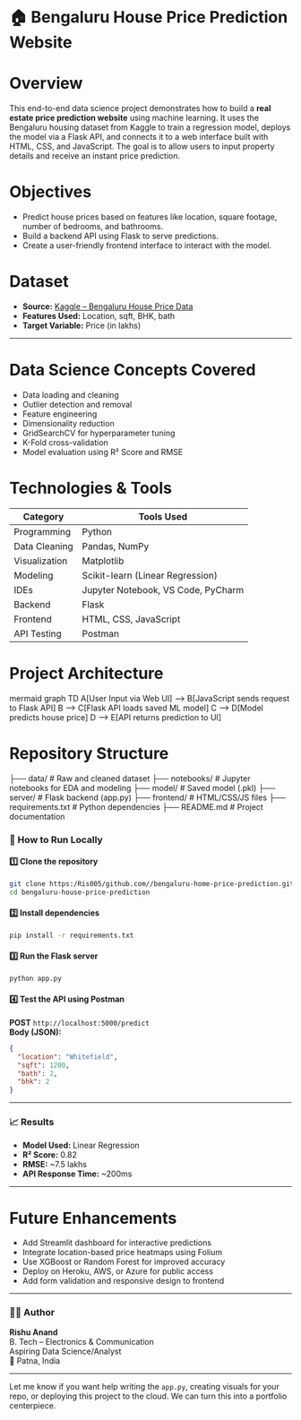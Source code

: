 # 🏠 Bengaluru House Price Prediction Website

# Overview
This end-to-end data science project demonstrates how to build a **real estate price prediction website** using machine learning. It uses the Bengaluru housing dataset from Kaggle to train a regression model, deploys the model via a Flask API, and connects it to a web interface built with HTML, CSS, and JavaScript. The goal is to allow users to input property details and receive an instant price prediction.

# Objectives
- Predict house prices based on features like location, square footage, number of bedrooms, and bathrooms.
- Build a backend API using Flask to serve predictions.
- Create a user-friendly frontend interface to interact with the model.

# Dataset
- **Source:** [Kaggle – Bengaluru House Price Data](https://www.kaggle.com/datasets/amitabhajoy/bengaluru-house-price-data)
- **Features Used:** Location, sqft, BHK, bath
- **Target Variable:** Price (in lakhs)

---

# Data Science Concepts Covered
- Data loading and cleaning  
- Outlier detection and removal  
- Feature engineering  
- Dimensionality reduction  
- GridSearchCV for hyperparameter tuning  
- K-Fold cross-validation  
- Model evaluation using R² Score and RMSE

# Technologies & Tools
| Category        | Tools Used                          |
|----------------|--------------------------------------|
| Programming     | Python                              |
| Data Cleaning   | Pandas, NumPy                       |
| Visualization   | Matplotlib                          |
| Modeling        | Scikit-learn (Linear Regression)    |
| IDEs            | Jupyter Notebook, VS Code, PyCharm  |
| Backend         | Flask                               |
| Frontend        | HTML, CSS, JavaScript               |
| API Testing     | Postman                             |

# Project Architecture
mermaid
graph TD
A[User Input via Web UI] --> B[JavaScript sends request to Flask API]
B --> C[Flask API loads saved ML model]
C --> D[Model predicts house price]
D --> E[API returns prediction to UI]


# Repository Structure
├── data/                  # Raw and cleaned dataset
├── notebooks/             # Jupyter notebooks for EDA and modeling
├── model/                 # Saved model (.pkl)
├── server/                # Flask backend (app.py)
├── frontend/              # HTML/CSS/JS files
├── requirements.txt       # Python dependencies
├── README.md              # Project documentation


### 🧪 How to Run Locally

#### 1️⃣ Clone the repository
```bash
git clone https:/Ris005/github.com//bengaluru-home-price-prediction.git
cd bengaluru-house-price-prediction
```

#### 2️⃣ Install dependencies
```bash
pip install -r requirements.txt
```

#### 3️⃣ Run the Flask server
```bash
python app.py
```

#### 4️⃣ Test the API using Postman
**POST** `http://localhost:5000/predict`  
**Body (JSON):**
```json
{
  "location": "Whitefield",
  "sqft": 1200,
  "bath": 2,
  "bhk": 2
}
```

---

### 📈 Results
- **Model Used:** Linear Regression  
- **R² Score:** 0.82  
- **RMSE:** ~7.5 lakhs  
- **API Response Time:** ~200ms

---

# Future Enhancements
- Add Streamlit dashboard for interactive predictions  
- Integrate location-based price heatmaps using Folium  
- Use XGBoost or Random Forest for improved accuracy  
- Deploy on Heroku, AWS, or Azure for public access  
- Add form validation and responsive design to frontend

---

### 🙋‍♂️ Author
**Rishu Anand**  
B. Tech – Electronics & Communication  
Aspiring Data Science/Analyst  
📍 Patna, India  

---

Let me know if you want help writing the `app.py`, creating visuals for your repo, or deploying this project to the cloud. We can turn this into a portfolio centerpiece.
